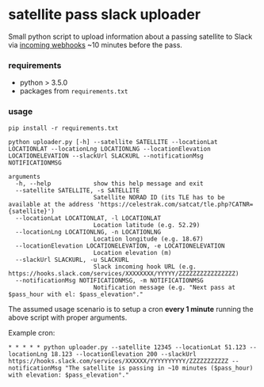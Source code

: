 # satellite pass slack uploader 

Small python script to upload information about a passing satellite to Slack via [incoming webhooks](https://api.slack.com/messaging/webhooks) ~10 minutes before the pass.
 
### requirements
- python > 3.5.0
- packages from `requirements.txt`

### usage

```
pip install -r requirements.txt
```

```
python uploader.py [-h] --satellite SATELLITE --locationLat LOCATIONLAT --locationLng LOCATIONLNG --locationElevation LOCATIONELEVATION --slackUrl SLACKURL --notificationMsg NOTIFICATIONMSG

arguments
  -h, --help            show this help message and exit
  --satellite SATELLITE, -s SATELLITE
                        Satellite NORAD ID (its TLE has to be available at the address 'https://celestrak.com/satcat/tle.php?CATNR={satellite}')
  --locationLat LOCATIONLAT, -l LOCATIONLAT
                        Location latitude (e.g. 52.29)
  --locationLng LOCATIONLNG, -n LOCATIONLNG
                        Location longitude (e.g. 18.67)
  --locationElevation LOCATIONELEVATION, -e LOCATIONELEVATION
                        Location elevation (m)
  --slackUrl SLACKURL, -u SLACKURL
                        Slack incoming hook URL (e.g. https://hooks.slack.com/services/XXXXXXXX/YYYYY/ZZZZZZZZZZZZZZZZ)
  --notificationMsg NOTIFICATIONMSG, -m NOTIFICATIONMSG
                        Notification message (e.g. "Next pass at $pass_hour with el: $pass_elevation°."

```

The assumed usage scenario is to setup a cron **every 1 minute** running the above script with proper arguments.

Example cron:

```
* * * * * python uploader.py --satellite 12345 --locationLat 51.123 --locationLng 18.123 --locationElevation 200 --slackUrl https://hooks.slack.com/services/XXXXXX/YYYYYYYYYY/ZZZZZZZZZZZ --notificationMsg "The satellite is passing in ~10 minutes ($pass_hour) with elevation: $pass_elevation°."
```
